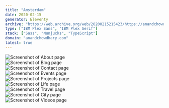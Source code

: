 ```yaml
---
title: "Amsterdam"
date: 2020-02-15
generator: Eleventy
archive: "https://web.archive.org/web/20200215215423/https://anandchowdhary.com/"
type: ["IBM Plex Sans", "IBM Plex Serif"]
stack: ["Sass", "Nunjucks", "TypeScript"]
domain: "anandchowdhary.com"
latest: true
---
```


<div class="image shadow scrollable"><img alt="Screenshot of About page" src="/images/versions/amsterdam/about.png"></div>
<div class="image shadow scrollable"><img alt="Screenshot of Blog page" src="/images/versions/amsterdam/blog.png"></div>
<div class="image shadow scrollable"><img alt="Screenshot of Contact page" src="/images/versions/amsterdam/contact.png"></div>
<div class="image shadow scrollable"><img alt="Screenshot of Events page" src="/images/versions/amsterdam/events.png"></div>
<div class="image shadow scrollable"><img alt="Screenshot of Projects page" src="/images/versions/amsterdam/projects.png"></div>
<div class="image shadow scrollable"><img alt="Screenshot of Life page" src="/images/versions/amsterdam/life.png"></div>
<div class="image shadow scrollable"><img alt="Screenshot of Travel page" src="/images/versions/amsterdam/travel.png"></div>
<div class="image shadow scrollable"><img alt="Screenshot of City page" src="/images/versions/amsterdam/city.png"></div>
<div class="image shadow scrollable"><img alt="Screenshot of Videos page" src="/images/versions/amsterdam/videos.png"></div>
